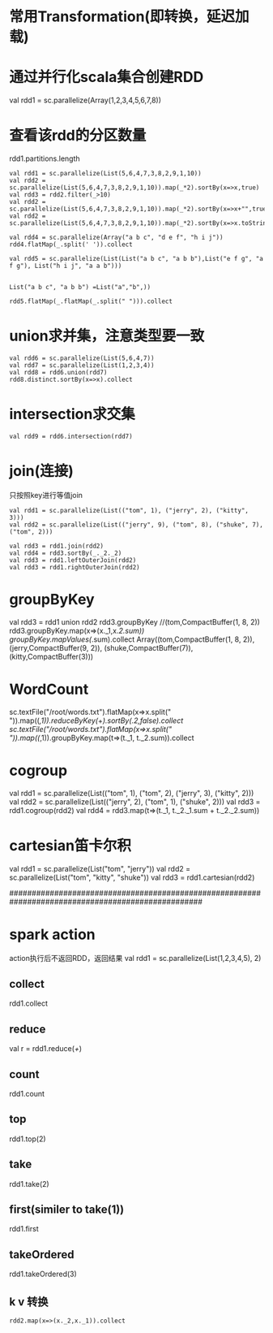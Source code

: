 # 常用Transformation(即转换，延迟加载)
# 通过并行化scala集合创建RDD
val rdd1 = sc.parallelize(Array(1,2,3,4,5,6,7,8))
# 查看该rdd的分区数量
rdd1.partitions.length


```
val rdd1 = sc.parallelize(List(5,6,4,7,3,8,2,9,1,10))
val rdd2 = sc.parallelize(List(5,6,4,7,3,8,2,9,1,10)).map(_*2).sortBy(x=>x,true)
val rdd3 = rdd2.filter(_>10)
val rdd2 = sc.parallelize(List(5,6,4,7,3,8,2,9,1,10)).map(_*2).sortBy(x=>x+"",true)
val rdd2 = sc.parallelize(List(5,6,4,7,3,8,2,9,1,10)).map(_*2).sortBy(x=>x.toString,true)
```

```
val rdd4 = sc.parallelize(Array("a b c", "d e f", "h i j"))
rdd4.flatMap(_.split(' ')).collect
```

```
val rdd5 = sc.parallelize(List(List("a b c", "a b b"),List("e f g", "a f g"), List("h i j", "a a b")))


List("a b c", "a b b") =List("a","b",))

rdd5.flatMap(_.flatMap(_.split(" "))).collect
```

# union求并集，注意类型要一致
```
val rdd6 = sc.parallelize(List(5,6,4,7))
val rdd7 = sc.parallelize(List(1,2,3,4))
val rdd8 = rdd6.union(rdd7)
rdd8.distinct.sortBy(x=>x).collect
```

# intersection求交集
```
val rdd9 = rdd6.intersection(rdd7)
```


# join(连接)
只按照key进行等值join
```
val rdd1 = sc.parallelize(List(("tom", 1), ("jerry", 2), ("kitty", 3)))
val rdd2 = sc.parallelize(List(("jerry", 9), ("tom", 8), ("shuke", 7), ("tom", 2)))

val rdd3 = rdd1.join(rdd2)
val rdd4 = rdd3.sortBy(_._2._2)
val rdd3 = rdd1.leftOuterJoin(rdd2)
val rdd3 = rdd1.rightOuterJoin(rdd2)
```

# groupByKey
val rdd3 = rdd1 union rdd2
rdd3.groupByKey
//(tom,CompactBuffer(1, 8, 2))
rdd3.groupByKey.map(x=>(x._1,x._2.sum))
groupByKey.mapValues(_.sum).collect
Array((tom,CompactBuffer(1, 8, 2)), (jerry,CompactBuffer(9, 2)), (shuke,CompactBuffer(7)), (kitty,CompactBuffer(3)))


# WordCount
sc.textFile("/root/words.txt").flatMap(x=>x.split(" ")).map((_,1)).reduceByKey(_+_).sortBy(_._2,false).collect
sc.textFile("/root/words.txt").flatMap(x=>x.split(" ")).map((_,1)).groupByKey.map(t=>(t._1, t._2.sum)).collect

# cogroup
val rdd1 = sc.parallelize(List(("tom", 1), ("tom", 2), ("jerry", 3), ("kitty", 2)))
val rdd2 = sc.parallelize(List(("jerry", 2), ("tom", 1), ("shuke", 2)))
val rdd3 = rdd1.cogroup(rdd2)
val rdd4 = rdd3.map(t=>(t._1, t._2._1.sum + t._2._2.sum))

# cartesian笛卡尔积
val rdd1 = sc.parallelize(List("tom", "jerry"))
val rdd2 = sc.parallelize(List("tom", "kitty", "shuke"))
val rdd3 = rdd1.cartesian(rdd2)

###################################################################################################

# spark action
action执行后不返回RDD，返回结果
val rdd1 = sc.parallelize(List(1,2,3,4,5), 2)

## collect
rdd1.collect

## reduce
val r = rdd1.reduce(_+_)

## count
rdd1.count

## top
rdd1.top(2)

## take
rdd1.take(2)

## first(similer to take(1))
rdd1.first

## takeOrdered
rdd1.takeOrdered(3)


## k v 转换
```
rdd2.map(x=>(x._2,x._1)).collect
```